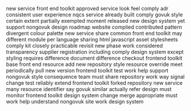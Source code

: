 new service front end toolkit approved service look feel comply adr consistent user experience nqcs service already built comply govuk style certain extent partially exempted moment released new design system yet support nongovuk design roadmap website complied contributed pattern divergent colour palette new service share common front end toolkit may different module per language sharing html javascript asset stylesheets comply kit closely practicable revisit new phase work considered transparency supplier registration including comply design system except styling requires difference document difference checkout frontend toolkit base front end resource add new repository style resource override meet periodically pull new version frontend toolkit test work help support nongovuk style consequence team must share repository work way signal change test reliably extend frontend toolkit forked repository new service many resource identifier say govuk similar actually refer design must monitor frontend toolkit design system change merge appropriate must work help understand nongovuk site work design system